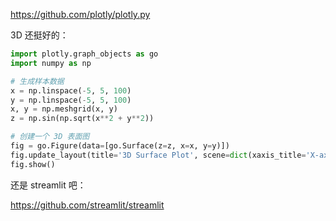 
https://github.com/plotly/plotly.py


3D 还挺好的：

```python
import plotly.graph_objects as go
import numpy as np

# 生成样本数据
x = np.linspace(-5, 5, 100)
y = np.linspace(-5, 5, 100)
x, y = np.meshgrid(x, y)
z = np.sin(np.sqrt(x**2 + y**2))

# 创建一个 3D 表面图
fig = go.Figure(data=[go.Surface(z=z, x=x, y=y)])
fig.update_layout(title='3D Surface Plot', scene=dict(xaxis_title='X-axis', yaxis_title='Y-axis', zaxis_title='Z-axis'))
fig.show()
```

还是 streamlit 吧：

https://github.com/streamlit/streamlit